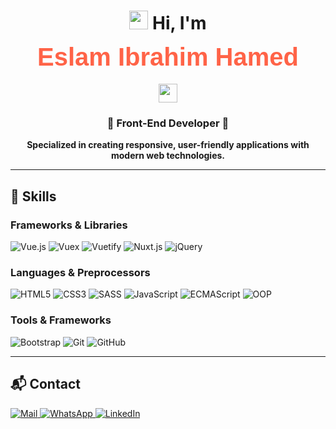 <h1 align="center">
  <img src="https://media.giphy.com/media/hvRJCLFzcasrR4ia7z/giphy.gif" width="30"> 
  Hi, I'm 
  <svg width="500px" height="80px" viewBox="0 0 500 80" xmlns="http://www.w3.org/2000/svg">
    <text x="50%" y="50%" dominant-baseline="middle" text-anchor="middle" fill="#FF6347" font-size="40px" font-family="Arial" id="nameText">Eslam Ibrahim Hamed</text>
    <animate attributeName="fill" values="#FF6347;#34D399;#FFD700;#4FC08D;#FF6347" dur="5s" repeatCount="indefinite" />
  </svg>
  <img src="https://media.giphy.com/media/hvRJCLFzcasrR4ia7z/giphy.gif" width="30">
</h1>

<h3 align="center">🚀 Front-End Developer 🚀</h3>

<p align="center">
  <strong>Specialized in creating responsive, user-friendly applications with modern web technologies.</strong>
</p>

---

## 🚀 Skills

### Frameworks & Libraries
<p>
  <img src="https://img.shields.io/badge/Vue.js-35495E?logo=vue.js&logoColor=4FC08D" alt="Vue.js" />
  <img src="https://img.shields.io/badge/Vuex-33475E?logo=vue.js&logoColor=4FC08D" alt="Vuex" />
  <img src="https://img.shields.io/badge/Vuetify-1867C0?logo=vuetify&logoColor=white" alt="Vuetify" />
  <img src="https://img.shields.io/badge/Nuxt.js-00C58E?logo=nuxt.js&logoColor=white" alt="Nuxt.js" />
  <img src="https://img.shields.io/badge/jQuery-0769AD?logo=jquery&logoColor=white" alt="jQuery" />
</p>

### Languages & Preprocessors
<p>
  <img src="https://img.shields.io/badge/HTML5-E34F26?logo=html5&logoColor=white" alt="HTML5" />
  <img src="https://img.shields.io/badge/CSS3-1572B6?logo=css3&logoColor=white" alt="CSS3" />
  <img src="https://img.shields.io/badge/SASS-CC6699?logo=sass&logoColor=white" alt="SASS" />
  <img src="https://img.shields.io/badge/JavaScript-F7DF1E?logo=javascript&logoColor=black" alt="JavaScript" />
  <img src="https://img.shields.io/badge/ECMAScript-6?logo=javascript&logoColor=F7DF1E" alt="ECMAScript" />
  <img src="https://img.shields.io/badge/OOP-Concepts-orange" alt="OOP" />
</p>

### Tools & Frameworks
<p>
  <img src="https://img.shields.io/badge/Bootstrap-563D7C?logo=bootstrap&logoColor=white" alt="Bootstrap" />
  <img src="https://img.shields.io/badge/Git-F05032?logo=git&logoColor=white" alt="Git" />
  <img src="https://img.shields.io/badge/GitHub-181717?logo=github&logoColor=white" alt="GitHub" />
</p>

---

## 📬 Contact

<p>
  <a href="mailto:eslamibrahimhamed@gmail.com">
    <img src="https://img.shields.io/badge/Mail-eslamibrahimhamed%40gmail.com-red?logo=gmail&logoColor=white" alt="Mail" />
  </a>
  <a href="https://wa.me/201140007055">
    <img src="https://img.shields.io/badge/WhatsApp-01140007055-green?logo=whatsapp&logoColor=white" alt="WhatsApp" />
  </a>
  <a href="https://www.linkedin.com/in/eslam-hamed-a30520229/">
    <img src="https://img.shields.io/badge/LinkedIn-Connect-blue?logo=linkedin&logoColor=white" alt="LinkedIn" />
  </a>
</p>
